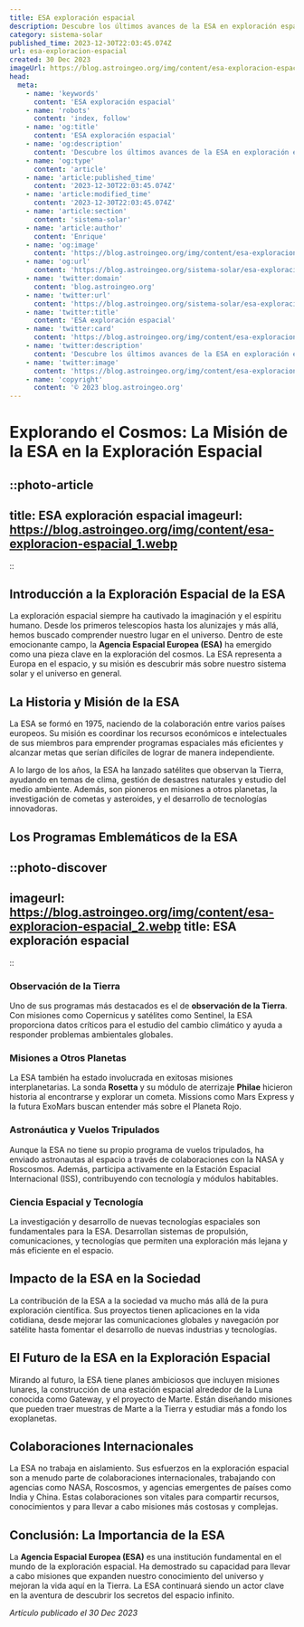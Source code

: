 ```yaml
---
title: ESA exploración espacial
description: Descubre los últimos avances de la ESA en exploración espacial, misiones clave y cómo Europa impulsa el conocimiento del universo.
category: sistema-solar
published_time: 2023-12-30T22:03:45.074Z
url: esa-exploracion-espacial
created: 30 Dec 2023
imageUrl: https://blog.astroingeo.org/img/content/esa-exploracion-espacial_1.webp
head:
  meta:
    - name: 'keywords'
      content: 'ESA exploración espacial'
    - name: 'robots'
      content: 'index, follow'
    - name: 'og:title'
      content: 'ESA exploración espacial'
    - name: 'og:description'
      content: 'Descubre los últimos avances de la ESA en exploración espacial, misiones clave y cómo Europa impulsa el conocimiento del universo.'
    - name: 'og:type'
      content: 'article'
    - name: 'article:published_time'
      content: '2023-12-30T22:03:45.074Z'
    - name: 'article:modified_time'
      content: '2023-12-30T22:03:45.074Z'
    - name: 'article:section'
      content: 'sistema-solar'
    - name: 'article:author'
      content: 'Enrique'
    - name: 'og:image'
      content: 'https://blog.astroingeo.org/img/content/esa-exploracion-espacial_1.webp'
    - name: 'og:url'
      content: 'https://blog.astroingeo.org/sistema-solar/esa-exploracion-espacial'
    - name: 'twitter:domain'
      content: 'blog.astroingeo.org'
    - name: 'twitter:url'
      content: 'https://blog.astroingeo.org/sistema-solar/esa-exploracion-espacial'
    - name: 'twitter:title'
      content: 'ESA exploración espacial'
    - name: 'twitter:card'
      content: 'https://blog.astroingeo.org/img/content/esa-exploracion-espacial_1.webp'
    - name: 'twitter:description'
      content: 'Descubre los últimos avances de la ESA en exploración espacial, misiones clave y cómo Europa impulsa el conocimiento del universo.'
    - name: 'twitter:image'
      content: 'https://blog.astroingeo.org/img/content/esa-exploracion-espacial_1.webp'
    - name: 'copyright'
      content: '© 2023 blog.astroingeo.org'
---
```

# Explorando el Cosmos: La Misión de la ESA en la Exploración Espacial

::photo-article
---
title: ESA exploración espacial
imageurl: https://blog.astroingeo.org/img/content/esa-exploracion-espacial_1.webp
---
::

## Introducción a la Exploración Espacial de la ESA

La exploración espacial siempre ha cautivado la imaginación y el espíritu humano. Desde los primeros telescopios hasta los alunizajes y más allá, hemos buscado comprender nuestro lugar en el universo. Dentro de este emocionante campo, la **Agencia Espacial Europea (ESA)** ha emergido como una pieza clave en la exploración del cosmos. La ESA representa a Europa en el espacio, y su misión es descubrir más sobre nuestro sistema solar y el universo en general.

## La Historia y Misión de la ESA

La ESA se formó en 1975, naciendo de la colaboración entre varios países europeos. Su misión es coordinar los recursos económicos e intelectuales de sus miembros para emprender programas espaciales más eficientes y alcanzar metas que serían difíciles de lograr de manera independiente.

A lo largo de los años, la ESA ha lanzado satélites que observan la Tierra, ayudando en temas de clima, gestión de desastres naturales y estudio del medio ambiente. Además, son pioneros en misiones a otros planetas, la investigación de cometas y asteroides, y el desarrollo de tecnologías innovadoras.

## Los Programas Emblemáticos de la ESA


::photo-discover
---
imageurl: https://blog.astroingeo.org/img/content/esa-exploracion-espacial_2.webp
title: ESA exploración espacial
---
::

### Observación de la Tierra

Uno de sus programas más destacados es el de **observación de la Tierra**. Con misiones como Copernicus y satélites como Sentinel, la ESA proporciona datos críticos para el estudio del cambio climático y ayuda a responder problemas ambientales globales.

### Misiones a Otros Planetas

La ESA también ha estado involucrada en exitosas misiones interplanetarias. La sonda **Rosetta** y su módulo de aterrizaje **Philae** hicieron historia al encontrarse y explorar un cometa. Missions como Mars Express y la futura ExoMars buscan entender más sobre el Planeta Rojo.

### Astronáutica y Vuelos Tripulados

Aunque la ESA no tiene su propio programa de vuelos tripulados, ha enviado astronautas al espacio a través de colaboraciones con la NASA y Roscosmos. Además, participa activamente en la Estación Espacial Internacional (ISS), contribuyendo con tecnología y módulos habitables.

### Ciencia Espacial y Tecnología

La investigación y desarrollo de nuevas tecnologías espaciales son fundamentales para la ESA. Desarrollan sistemas de propulsión, comunicaciones, y tecnologías que permiten una exploración más lejana y más eficiente en el espacio.

## Impacto de la ESA en la Sociedad

La contribución de la ESA a la sociedad va mucho más allá de la pura exploración científica. Sus proyectos tienen aplicaciones en la vida cotidiana, desde mejorar las comunicaciones globales y navegación por satélite hasta fomentar el desarrollo de nuevas industrias y tecnologías.

## El Futuro de la ESA en la Exploración Espacial

Mirando al futuro, la ESA tiene planes ambiciosos que incluyen misiones lunares, la construcción de una estación espacial alrededor de la Luna conocida como Gateway, y el proyecto de Marte. Están diseñando misiones que pueden traer muestras de Marte a la Tierra y estudiar más a fondo los exoplanetas.

## Colaboraciones Internacionales

La ESA no trabaja en aislamiento. Sus esfuerzos en la exploración espacial son a menudo parte de colaboraciones internacionales, trabajando con agencias como NASA, Roscosmos, y agencias emergentes de países como India y China. Estas colaboraciones son vitales para compartir recursos, conocimientos y para llevar a cabo misiones más costosas y complejas.

## Conclusión: La Importancia de la ESA

La **Agencia Espacial Europea (ESA)** es una institución fundamental en el mundo de la exploración espacial. Ha demostrado su capacidad para llevar a cabo misiones que expanden nuestro conocimiento del universo y mejoran la vida aquí en la Tierra. La ESA continuará siendo un actor clave en la aventura de descubrir los secretos del espacio infinito.

_Artículo publicado el 30 Dec 2023_